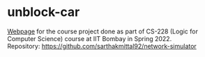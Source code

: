# unblock-car

[Webpage](https://sarthakmittal92.github.io/projects/spr22/unblock-car) for the course project done as part of CS-228 (Logic for Computer Science) course at IIT Bombay in Spring 2022.  
Repository: https://github.com/sarthakmittal92/network-simulator